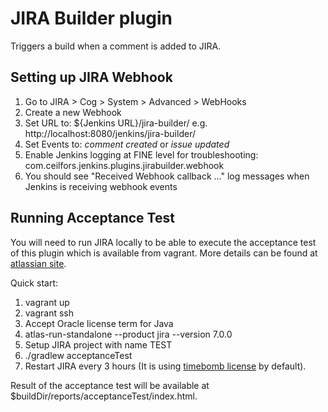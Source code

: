 # JIRA Builder plugin
Triggers a build when a comment is added to JIRA.

## Setting up JIRA Webhook

1. Go to JIRA > Cog > System > Advanced > WebHooks
2. Create a new Webhook
3. Set URL to: ${Jenkins URL}/jira-builder/ e.g. http://localhost:8080/jenkins/jira-builder/
4. Set Events to: _comment created_ or _issue updated_
5. Enable Jenkins logging at FINE level for troubleshooting: com.ceilfors.jenkins.plugins.jirabuilder.webhook
6. You should see "Received Webhook callback ..." log messages when Jenkins is receiving webhook events

## Running Acceptance Test

You will need to run JIRA locally to be able to execute the acceptance test of this plugin which is available from
vagrant. More details can be found
at [atlassian site](https://developer.atlassian.com/static/connect/docs/latest/developing/developing-locally.html).

Quick start:

1. vagrant up
2. vagrant ssh
3. Accept Oracle license term for Java
4. atlas-run-standalone --product jira --version 7.0.0
5. Setup JIRA project with name TEST
6. ./gradlew acceptanceTest
7. Restart JIRA every 3 hours (It is using [timebomb license](https://developer.atlassian.com/market/add-on-licensing-for-developers/timebomb-licenses-for-testing) by default). 

Result of the acceptance test will be available at $buildDir/reports/acceptanceTest/index.html.